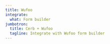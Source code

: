 ```yaml
---
title: Wufoo
integrate:
  what: Form builder
jumbotron:
  title: Cerb + Wufoo
  tagline: Integrate with Wufoo form builder
---
```


